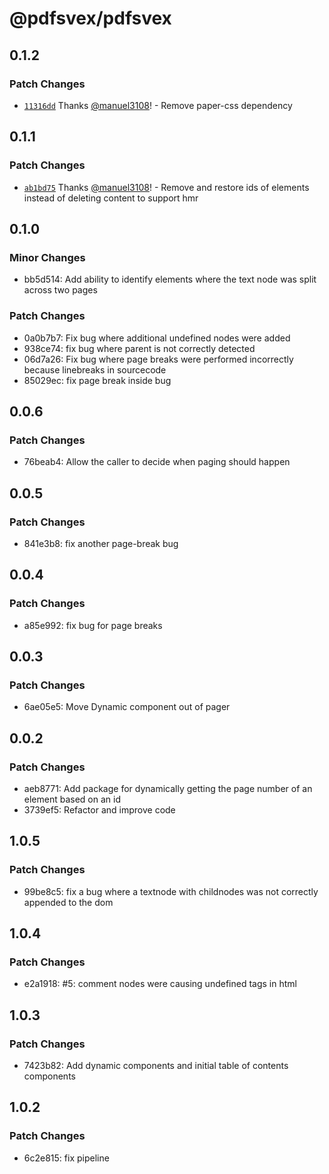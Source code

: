 # @pdfsvex/pdfsvex

## 0.1.2

### Patch Changes

- [`11316dd`](https://github.com/manuel3108/pdfsvex/commit/11316ddbbf8c15d6d3043d7856e7a14ea02a2c8c) Thanks [@manuel3108](https://github.com/manuel3108)! - Remove paper-css dependency

## 0.1.1

### Patch Changes

- [`ab1bd75`](https://github.com/manuel3108/pdfsvex/commit/ab1bd75ce46b4d55b814af69bcbef71812879924) Thanks [@manuel3108](https://github.com/manuel3108)! - Remove and restore ids of elements instead of deleting content to support hmr

## 0.1.0

### Minor Changes

- bb5d514: Add ability to identify elements where the text node was split across two pages

### Patch Changes

- 0a0b7b7: Fix bug where additional undefined nodes were added
- 938ce74: fix bug where parent is not correctly detected
- 06d7a26: Fix bug where page breaks were performed incorrectly because linebreaks in sourcecode
- 85029ec: fix page break inside bug

## 0.0.6

### Patch Changes

- 76beab4: Allow the caller to decide when paging should happen

## 0.0.5

### Patch Changes

- 841e3b8: fix another page-break bug

## 0.0.4

### Patch Changes

- a85e992: fix bug for page breaks

## 0.0.3

### Patch Changes

- 6ae05e5: Move Dynamic component out of pager

## 0.0.2

### Patch Changes

- aeb8771: Add package for dynamically getting the page number of an element based on an id
- 3739ef5: Refactor and improve code

## 1.0.5

### Patch Changes

- 99be8c5: fix a bug where a textnode with childnodes was not correctly appended to the dom

## 1.0.4

### Patch Changes

- e2a1918: #5: comment nodes were causing undefined tags in html

## 1.0.3

### Patch Changes

- 7423b82: Add dynamic components and initial table of contents components

## 1.0.2

### Patch Changes

- 6c2e815: fix pipeline
